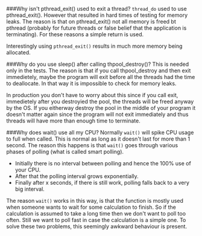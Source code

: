 
###Why isn't pthread_exit() used to exit a thread?
`thread_do` used to use pthread_exit(). However that resulted in
hard times of testing for memory leaks. The reason is that on pthread_exit()
not all memory is freed bt pthread (probably for future threads or false
belief that the application is terminating). For these reasons a simple return
is used.

Interestingly using `pthread_exit()` results in much more memory being allocated.


###Why do you use sleep() after calling thpool_destroy()?
This is needed only in the tests. The reason is that if you call thpool_destroy
and then exit immedietely, maybe the program will exit before all the threads
had the time to deallocate. In that way it is impossible to check for memory
leaks.

In production you don't have to worry about this since if you call exit,
immedietely after you destroyied the pool, the threads will be freed
anyway by the OS. If you eitherway destroy the pool in the middle of your
program it doesn't matter again since the program will not exit immediately
and thus threads will have more than enough time to terminate.



###Why does wait() use all my CPU?
Normally `wait()` will spike CPU usage to full when called. This is normal as long as it doesn't last for more than 1 second. The reason this happens is that `wait()` goes through various phases of polling (what is called smart polling).

 * Initially there is no interval between polling and hence the 100% use of your CPU.
 * After that the polling interval grows exponentially.
 * Finally after x seconds, if there is still work, polling falls back to a very big interval.
 
The reason `wait()` works in this way, is that the function is mostly used when someone wants to wait for some calculation to finish. So if the calculation is assumed to take a long time then we don't want to poll too often. Still we want to poll fast in case the calculation is a simple one. To solve these two problems, this seemingly awkward behaviour is present.
